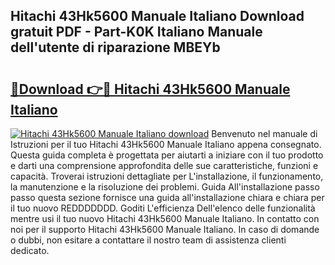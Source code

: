 ## Hitachi 43Hk5600 Manuale Italiano Download gratuit PDF - Part-K0K Italiano Manuale dell'utente di riparazione MBEYb

# <h2><a href="http://df91u1e.blite.top/?on=Hitachi+43Hk5600+Manuale+Italiano">🔗Download 👉🔴 Hitachi 43Hk5600 Manuale Italiano</a></h2>

[![Hitachi 43Hk5600 Manuale Italiano download](https://i.imgur.com/lujVjoI.png)](http://df91u1e.blite.top/?on=Hitachi+43Hk5600+Manuale+Italiano)
Benvenuto nel manuale di Istruzioni per il tuo Hitachi 43Hk5600 Manuale Italiano appena consegnato. Questa guida completa è progettata per aiutarti a iniziare con il tuo prodotto e darti una comprensione approfondita delle sue caratteristiche, funzioni e capacità. Troverai istruzioni dettagliate per L'installazione, il funzionamento, la manutenzione e la risoluzione dei problemi. Guida All'installazione passo passo questa sezione fornisce una guida all'installazione chiara e chiara per il tuo nuovo REDDDDDDD. Goditi L'efficienza Dell'elenco delle funzionalità mentre usi il tuo nuovo Hitachi 43Hk5600 Manuale Italiano. In contatto con noi per il supporto Hitachi 43Hk5600 Manuale Italiano. In caso di domande o dubbi, non esitare a contattare il nostro team di assistenza clienti dedicato.
